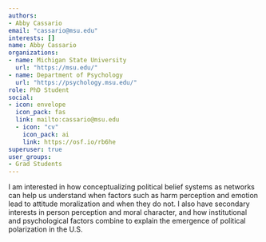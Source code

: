 ```yaml
---
authors:
- Abby Cassario
email: "cassario@msu.edu"
interests: []
name: Abby Cassario
organizations:
- name: Michigan State University
  url: "https://msu.edu/"
- name: Department of Psychology
  url: "https://psychology.msu.edu/"
role: PhD Student
social:
- icon: envelope
  icon_pack: fas
  link: mailto:cassario@msu.edu
  - icon: "cv"
    icon_pack: ai
    link: https://osf.io/rb6he
superuser: true
user_groups:
- Grad Students
---
```


I am interested in how conceptualizing political belief systems as networks can help us understand when factors such as harm perception and emotion lead to attitude moralization and when they do not. I also have secondary interests in person perception and moral character, and how institutional and psychological factors combine to explain the emergence of political polarization in the U.S.
